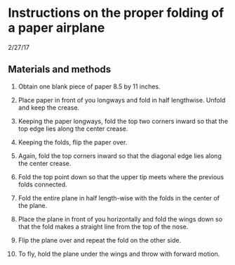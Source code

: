 # Instructions on the proper folding of a paper airplane

2/27/17

## Materials and methods

1. Obtain one blank piece of paper 8.5 by 11 inches.

2. Place paper in front of you longways and fold in half lengthwise. Unfold and keep the crease.

3. Keeping the paper longways, fold the top two corners inward so that the top edge lies along the center crease.

4. Keeping the folds, flip the paper over.

5. Again, fold the top corners inward so that the diagonal edge lies along the center crease. 

6. Fold the top point down so that the upper tip meets where the previous folds connected.

7. Fold the entire plane in half length-wise with the folds in the center of the plane.

8. Place the plane in front of you horizontally and fold the wings down so that the fold makes a straight line from the top of the nose.

9. Flip the plane over and repeat the fold on the other side.

10. To fly, hold the plane under the wings and throw with forward motion.


